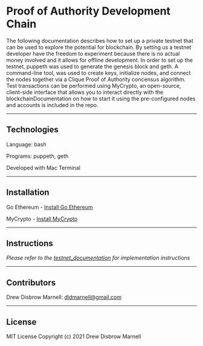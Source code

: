 # Proof of Authority Development Chain

The following documentation describes how to set up a private testnet that can be used to explore the potential for blockchain.  By setting us a testnet developer have the freedom to experiment because there is no actual money involved and it allows for offline development.  In order to set up the testnet, puppeth was used to generate the genesis block and geth.  A command-line tool, was used to create keys, initialize nodes, and connect the nodes together via a Clique Proof of Authority concensus algorithm. Test transactions can be performed using MyCrypto, an open-source, client-side interface that allows you to interact directly with the blockchainDocumentation on how to start it using the pre-configured
nodes and accounts is included in the repo.

---

## Technologies

Language: bash

Programs: puppeth, geth

Developed with Mac Terminal

---

## Installation

Go Ethereum - [Install Go Ethereum](https://geth.ethereum.org/downloads/)

MyCrypto - [Install MyCrypto](https://download.mycrypto.com/)

---

## Instructions

*Please refer to the [testnet_documentation](testnet_documentation.pdf) for implementation instructions*


---

## Contributors

Drew Disbrow Marnell: dldmarnell@gmail.com

---

## License

MIT License
Copyright (c) 2021 Drew Disbrow Marnell
